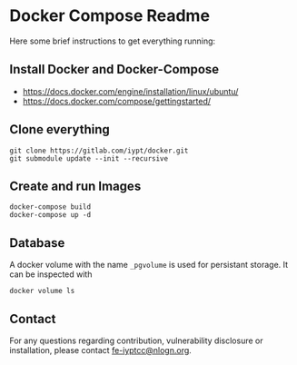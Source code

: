 # Docker Compose Readme

Here some brief instructions to get everything running:

## Install Docker and Docker-Compose

* https://docs.docker.com/engine/installation/linux/ubuntu/
* https://docs.docker.com/compose/gettingstarted/

## Clone everything

```
git clone https://gitlab.com/iypt/docker.git
git submodule update --init --recursive
```

## Create and run Images

```
docker-compose build
docker-compose up -d
```

## Database

A docker volume with the name `_pgvolume` is used for persistant storage.
It can be inspected with

```
docker volume ls
```

## Contact

For any questions regarding contribution, vulnerability disclosure or installation, please contact [fe-iyptcc@nlogn.org](mailto:fe-iyptcc@nlogn.org).



